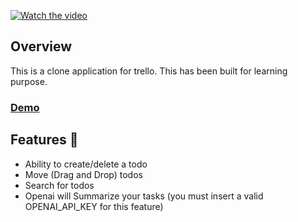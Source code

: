 [![Watch the video](https://github.com/SRayen/Trello-Clone-NextJS/assets/13922445/140e5cb6-d3a9-4e0c-bd39-316968a1acb3)](https://drive.google.com/file/d/1oqSZwFHLX2IUvKXnq7JmT9nrPwLxcHZ8/view)

## Overview

This is a clone application for trello. This has been built for learning purpose.

### [Demo](https://trello-clone-next-js-two.vercel.app/) 

## Features 🤩

- Ability to create/delete a todo
- Move (Drag and Drop) todos
- Search for todos
- Openai will Summarize your tasks (you must insert a valid  OPENAI_API_KEY for this feature)
  
